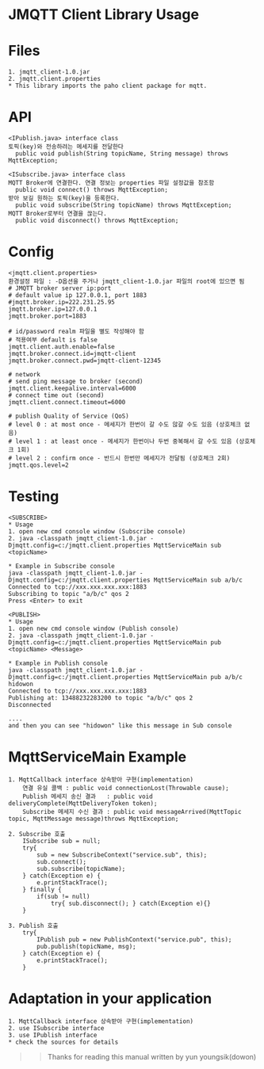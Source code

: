 JMQTT Client Library Usage
===

# Files
    1. jmqtt_client-1.0.jar
    2. jmqtt.client.properties
    * This library imports the paho client package for mqtt.
     
# API
    <IPublish.java> interface class
    토픽(key)와 전송하려는 메세지를 전달한다
      public void publish(String topicName, String message) throws MqttException;
    
    <ISubscribe.java> interface class
    MQTT Broker에 연결한다. 연결 정보는 properties 파일 설정값을 참조함 
      public void connect() throws MqttException;
    받아 보길 원하는 토픽(key)을 등록한다.
      public void subscribe(String topicName) throws MqttException;
    MQTT Broker로부터 연결을 끊는다.
      public void disconnect() throws MqttException;
    
# Config
    <jmqtt.client.properties>
    환경설정 파일 : -D옵션을 주거나 jmqtt_client-1.0.jar 파일의 root에 있으면 됨
    # JMQTT broker server ip:port
    # default value ip 127.0.0.1, port 1883
    #jmqtt.broker.ip=222.231.25.95
    jmqtt.broker.ip=127.0.0.1
    jmqtt.broker.port=1883

    # id/password realm 파일을 별도 작성해야 함
    # 적용여부 default is false 
    jmqtt.client.auth.enable=false
    jmqtt.broker.connect.id=jmqtt-client
    jmqtt.broker.connect.pwd=jmqtt-client-12345

    # network
    # send ping message to broker (second)
    jmqtt.client.keepalive.interval=6000
    # connect time out (second)
    jmqtt.client.connect.timeout=6000

    # publish Quality of Service (QoS)
    # level 0 : at most once - 메세지가 한번이 갈 수도 않갈 수도 있음 (상호체크 없음)
    # level 1 : at least once - 메세지가 한번이나 두번 중복해서 갈 수도 있음 (상호체크 1회) 
    # level 2 : confirm once - 반드시 한번만 메세지가 전달됨 (상호체크 2회)
    jmqtt.qos.level=2
    
# Testing
    <SUBSCRIBE>
    * Usage
    1. open new cmd console window (Subscribe console)
    2. java -classpath jmqtt_client-1.0.jar -Djmqtt.config=c:/jmqtt.client.properties MqttServiceMain sub <topicName>
    
    * Example in Subscribe console
    java -classpath jmqtt_client-1.0.jar -Djmqtt.config=c:/jmqtt.client.properties MqttServiceMain sub a/b/c
    Connected to tcp://xxx.xxx.xxx.xxx:1883
    Subscribing to topic "a/b/c" qos 2
    Press <Enter> to exit
    
    <PUBLISH>
    * Usage
    1. open new cmd console window (Publish console)
    2. java -classpath jmqtt_client-1.0.jar -Djmqtt.config=c:/jmqtt.client.properties MqttServiceMain pub <topicName> <Message>
    
    * Example in Publish console
    java -classpath jmqtt_client-1.0.jar -Djmqtt.config=c:/jmqtt.client.properties MqttServiceMain pub a/b/c hidowon
    Connected to tcp://xxx.xxx.xxx.xxx:1883
    Publishing at: 13488232283200 to topic "a/b/c" qos 2
    Disconnected
    
    ....
    and then you can see "hidowon" like this message in Sub console

# MqttServiceMain Example
    1. MqttCallback interface 상속받아 구현(implementation)
        연결 유실 콜백 : public void connectionLost(Throwable cause);
        Publish 메세지 송신 결과   : public void deliveryComplete(MqttDeliveryToken token);
        Subscribe 메세지 수신 결과 : public void messageArrived(MqttTopic topic, MqttMessage message)throws MqttException;
    
    2. Subscribe 호출
        ISubscribe sub = null;
    	try{
			sub = new SubscribeContext("service.sub", this);
			sub.connect();
			sub.subscribe(topicName);
		} catch(Exception e) {
			e.printStackTrace();
		} finally {
			if(sub != null)
				try{ sub.disconnect(); } catch(Exception e){}
		}

    3. Publish 호출 
        try{
			IPublish pub = new PublishContext("service.pub", this);
			pub.publish(topicName, msg);
		} catch(Exception e) {
			e.printStackTrace();
		}
    
# Adaptation in your application
    1. MqttCallback interface 상속받아 구현(implementation)
    2. use ISubscribe interface
    3. use IPublish interface
    * check the sources for details
    
>> Thanks for reading this manual written by yun youngsik(dowon)
    